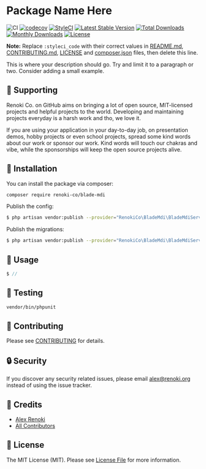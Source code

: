 Package Name Here
===================================

![CI](https://github.com/renoki-co/blade-mdi/workflows/CI/badge.svg?branch=master)
[![codecov](https://codecov.io/gh/renoki-co/blade-mdi/branch/master/graph/badge.svg)](https://codecov.io/gh/renoki-co/blade-mdi/branch/master)
[![StyleCI](https://github.styleci.io/repos/:styleci_code/shield?branch=master)](https://github.styleci.io/repos/:styleci_code)
[![Latest Stable Version](https://poser.pugx.org/renoki-co/blade-mdi/v/stable)](https://packagist.org/packages/renoki-co/blade-mdi)
[![Total Downloads](https://poser.pugx.org/renoki-co/blade-mdi/downloads)](https://packagist.org/packages/renoki-co/blade-mdi)
[![Monthly Downloads](https://poser.pugx.org/renoki-co/blade-mdi/d/monthly)](https://packagist.org/packages/renoki-co/blade-mdi)
[![License](https://poser.pugx.org/renoki-co/blade-mdi/license)](https://packagist.org/packages/renoki-co/blade-mdi)

**Note:** Replace  ```:styleci_code``` with their correct values in [README.md](README.md), [CONTRIBUTING.md](CONTRIBUTING.md), [LICENSE](LICENSE) and [composer.json](composer.json) files, then delete this line.

This is where your description should go. Try and limit it to a paragraph or two. Consider adding a small example.

## 🤝 Supporting

Renoki Co. on GitHub aims on bringing a lot of open source, MIT-licensed projects and helpful projects to the world. Developing and maintaining projects everyday is a harsh work and tho, we love it.

If you are using your application in your day-to-day job, on presentation demos, hobby projects or even school projects, spread some kind words about our work or sponsor our work. Kind words will touch our chakras and vibe, while the sponsorships will keep the open source projects alive.

## 🚀 Installation

You can install the package via composer:

```bash
composer require renoki-co/blade-mdi
```

Publish the config:

```bash
$ php artisan vendor:publish --provider="RenokiCo\BladeMdi\BladeMdiServiceProvider" --tag="config"
```

Publish the migrations:

```bash
$ php artisan vendor:publish --provider="RenokiCo\BladeMdi\BladeMdiServiceProvider" --tag="migrations"
```

## 🙌 Usage

```php
$ //
```

## 🐛 Testing

``` bash
vendor/bin/phpunit
```

## 🤝 Contributing

Please see [CONTRIBUTING](CONTRIBUTING.md) for details.

## 🔒  Security

If you discover any security related issues, please email alex@renoki.org instead of using the issue tracker.

## 🎉 Credits

- [Alex Renoki](https://github.com/rennokki)
- [All Contributors](../../contributors)

## 📄 License

The MIT License (MIT). Please see [License File](LICENSE) for more information.
